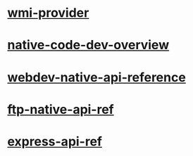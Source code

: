 # [wmi-provider](wmi-provider\TOC.md)
# [native-code-dev-overview](webdevelopment-reference\native-code-development-overview\native-code-dev-overview\TOC.md)
# [webdev-native-api-reference](webdevelopment-reference\native-code-api\webdev-native-api-reference\TOC.md)
# [ftp-native-api-ref](ftp-extenisibility-reference\native-code-api\ftp-native-api-ref\TOC.md)
# [express-api-ref](extenions\express-api-ref\TOC.md)
